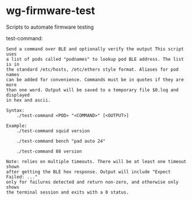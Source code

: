 # wg-firmware-test
Scripts to automate firmware testing

test-command:

    Send a command over BLE and optionally verify the output This script uses
    a list of pods called "podnames" to lookup pod BLE address. The list is in
    the standard /etc/hosts, /etc/ethers style format. Aliases for pod names 
    can be added for convenience. Commands must be in quotes if they are more 
    than one word. Output will be saved to a temporary file $0.log and displayed
    in hex and ascii.

    Syntax:
        ./test-command <POD> "<COMMAND>" [<OUTPUT>]

    Example:
        ./test-command squid version

        ./test-command bench "pad auto 24"

        ./test-command 88 version

    Note: relies on multiple timeouts. There will be at least one timeout shown
    after getting the BLE hex response. Output will include "Expect Failed: ..."
    only for failures detected and return non-zero, and otherwise only shows
    the terminal session and exits with a 0 status.

